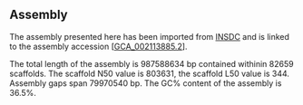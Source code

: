 **Assembly**
--------

The assembly presented here has been imported from [INSDC](http://www.insdc.org) and is linked to the assembly accession [[GCA\_002113885.2](http://www.ebi.ac.uk/ena/data/view/GCA_002113885.2)].

The total length of the assembly is 987588634 bp contained withinin 82659 scaffolds.
The scaffold N50 value is 803631, the scaffold L50 value is 344.
Assembly gaps span 79970540 bp. The GC% content of the assembly is 36.5%.
